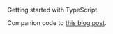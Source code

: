 Getting started with TypeScript.

Companion code to [this blog post](https://code.dblock.org/2019/07/04/getting-started-with-typescript.html).


